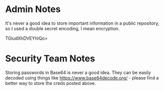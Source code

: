# Admin Notes

It's never a good idea to store important information in a public repository, so I used a double secret encoding, I mean encryption.

TGludXhDVEYhIQo=

# Security Team Notes

Storing passwords in Base64 is never a good idea. They can be easily decoded using things like https://www.base64decode.org/ - please find a better way to store the creds posted above.
